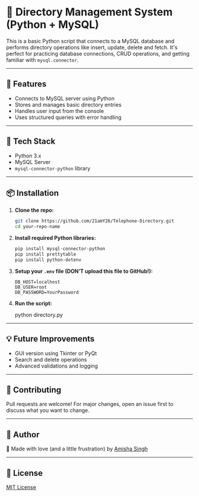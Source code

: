 # 📂 Directory Management System (Python + MySQL)

This is a basic Python script that connects to a MySQL database and performs directory operations like insert, update, delete and fetch. It's perfect for practicing database connections, CRUD operations, and getting familiar with `mysql.connector`.

---

## 🚀 Features

- Connects to MySQL server using Python
- Stores and manages basic directory entries
- Handles user input from the console
- Uses structured queries with error handling

---

## 🔧 Tech Stack

- Python 3.x
- MySQL Server
- `mysql-connector-python` library

---

## 📦 Installation

1. **Clone the repo:**
   ```bash
   git clone https://github.com/21amY26/Telephone-Directory.git
   cd your-repo-name
   ```

2. **Install required Python libraries:**
   ```bash
   pip install mysql-connector-python
   pip install prettytable
   pip install python-dotenv
   ```
3. **Setup your `.env` file (DON’T upload this file to GitHub!):**
   ```env
   DB_HOST=localhost
   DB_USER=root
   DB_PASSWORD=YourPassword
   ```

4. **Run the script:**
 
   python directory.py


---

## 💡 Future Improvements

- GUI version using Tkinter or PyQt
- Search and delete operations
- Advanced validations and logging

---

## 🤝 Contributing

Pull requests are welcome! For major changes, open an issue first to discuss what you want to change.

---

## 🧠 Author

👑 Made with love (and a little frustration) by [Amisha Singh](https://github.com/21amY26)

---

## 🖤 License

[MIT License](LICENSE)
